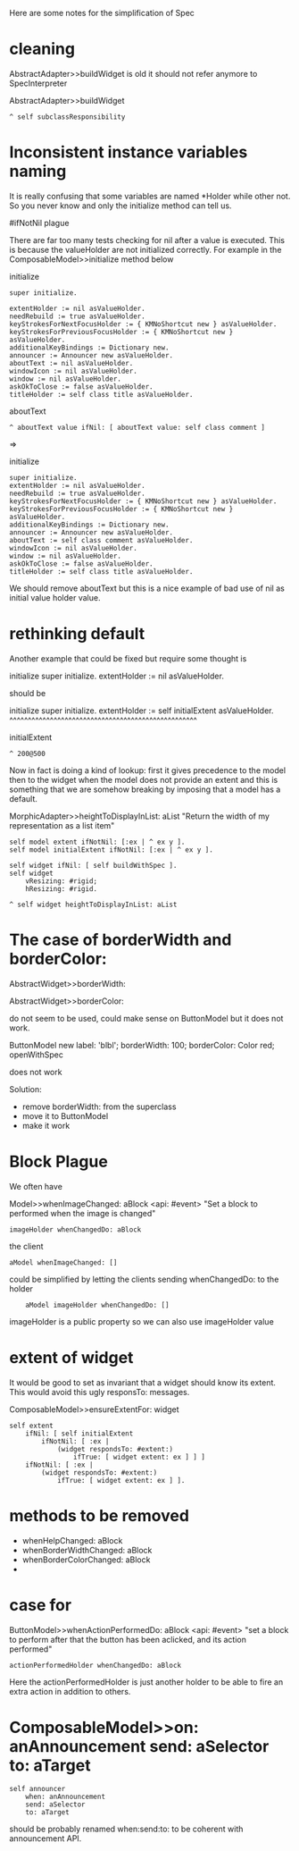  Here are some notes for the simplification of Spec

# cleaning 
AbstractAdapter>>buildWidget is old it should not refer anymore to SpecInterpreter

AbstractAdapter>>buildWidget

    ^ self subclassResponsibility


# Inconsistent instance variables naming

It is really confusing that some variables are named *Holder while other not. So you never know and only the initialize method can tell us.



#ifNotNil plague

There are far too many tests checking for nil after a value is executed. This is because the valueHolder are not initialized correctly. For example in the ComposableModel>>initialize method below

initialize

	super initialize.

	extentHolder := nil asValueHolder.
	needRebuild := true asValueHolder.
	keyStrokesForNextFocusHolder := { KMNoShortcut new } asValueHolder.
	keyStrokesForPreviousFocusHolder := { KMNoShortcut new } asValueHolder.
	additionalKeyBindings := Dictionary new.
	announcer := Announcer new asValueHolder.
	aboutText := nil asValueHolder.
	windowIcon := nil asValueHolder.
	window := nil asValueHolder.
	askOkToClose := false asValueHolder.
	titleHolder := self class title asValueHolder.


aboutText

	^ aboutText value ifNil: [ aboutText value: self class comment ]
	
=> 

initialize

	super initialize.
	extentHolder := nil asValueHolder.
	needRebuild := true asValueHolder.
	keyStrokesForNextFocusHolder := { KMNoShortcut new } asValueHolder.
	keyStrokesForPreviousFocusHolder := { KMNoShortcut new } asValueHolder.
	additionalKeyBindings := Dictionary new.
	announcer := Announcer new asValueHolder.
	aboutText := self class comment asValueHolder.
	windowIcon := nil asValueHolder.
	window := nil asValueHolder.
	askOkToClose := false asValueHolder.
	titleHolder := self class title asValueHolder.

We should remove aboutText but this is a nice example of bad use of nil as initial value holder value.


# rethinking default
Another example that could be fixed but require some thought is

initialize
	super initialize.
	extentHolder := nil asValueHolder.

should be 

initialize
	super initialize.
	extentHolder := self initialExtent asValueHolder.
	^^^^^^^^^^^^^^^^^^^^^^^^^^^^^^^^^^^^^^^^^^^^^^^^^^^

initialExtent

	^ 200@500

Now in fact is doing a kind of lookup: first it gives precedence to the model then to the widget when the model does not provide an extent and this is something that we are somehow breaking by imposing that a model has a default. 

MorphicAdapter>>heightToDisplayInList: aList
	"Return the width of my representation as a list item"
	
	self model extent ifNotNil: [:ex | ^ ex y ].
	self model initialExtent ifNotNil: [:ex | ^ ex y ].

	self widget ifNil: [ self buildWithSpec ].
	self widget 
		vResizing: #rigid;
		hResizing: #rigid.
		
	^ self widget heightToDisplayInList: aList


# The case of borderWidth and borderColor:
AbstractWidget>>borderWidth: 

AbstractWidget>>borderColor: 

do not seem to be used, could make sense on ButtonModel but it does not work.

ButtonModel new 
	label: 'blbl';
	borderWidth: 100;
	borderColor: Color red;
	openWithSpec
	
does not work

Solution:
- remove borderWidth: from the superclass
- move it to ButtonModel
- make it work


# Block Plague
We often have 

Model>>whenImageChanged: aBlock
	<api: #event>
	"Set a block to performed when the image is changed"
	
	imageHolder whenChangedDo: aBlock

the client 
	
	aModel whenImageChanged: []


could be simplified by letting the clients sending whenChangedDo: to the holder 	

		aModel imageHolder whenChangedDo: []
		
imageHolder is a public property so we can also use imageHolder value


# extent of widget
It would be good to set as invariant that a widget should know its extent. This would avoid this ugly responsTo: messages.

ComposableModel>>ensureExtentFor: widget

	self extent
		ifNil: [ self initialExtent
			ifNotNil: [ :ex | 
				(widget respondsTo: #extent:)
					ifTrue: [ widget extent: ex ] ] ]
		ifNotNil: [ :ex | 
			(widget respondsTo: #extent:)
				ifTrue: [ widget extent: ex ] ].


# methods to be removed 
- whenHelpChanged: aBlock 
- whenBorderWidthChanged: aBlock
- whenBorderColorChanged: aBlock
- 

# case for 

ButtonModel>>whenActionPerformedDo: aBlock
	<api: #event>
	"set a block to perform after that the button has been aclicked, and its action performed"

	actionPerformedHolder whenChangedDo: aBlock

Here the actionPerformedHolder is just another holder to be able to fire an extra action in addition 
to others. 



# ComposableModel>>on: anAnnouncement send: aSelector to: aTarget

	self announcer
		when: anAnnouncement 
		send: aSelector 
		to: aTarget
		
should be probably renamed when:send:to: to be coherent with announcement API.		

